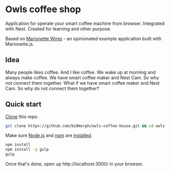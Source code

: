 # Owls coffee shop

Application for operate your smart coffee machine from browser.
Integrated with Nest.
Created for learning and other purpose.

Based on [Marionette Wires](https://github.com/thejameskyle/marionette-wires) - an opinionated example application built with Marionette.js.

## Idea
Many people likes coffee. And I like coffee. We wake up at morning and always make coffee.
We have smart coffee maker and Nest Cam. So why not connect them together.
What if we have smart coffee maker and Nest Cam. So why do not connect them together?

## Quick start

[Clone](http://git-scm.com/docs/git-clone)  this repo.

```sh
git clone https://github.com/bi0morph/owls-coffee-house.git && cd owls-coffee-house
```

Make sure [Node.js](http://nodejs.org/) and [npm](https://www.npmjs.org/) are
[installed](http://nodejs.org/download/).

```sh
npm install
npm install -g gulp
gulp
```

Once that's done, open up http://localhost:3000/ in your browser.

